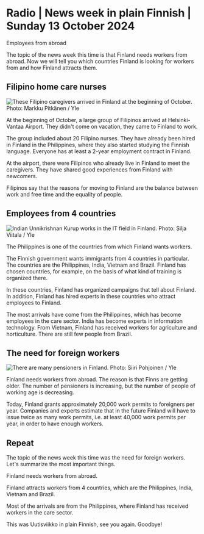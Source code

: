 # Radio \| News week in plain Finnish \| Sunday 13 October 2024

Employees from abroad

The topic of the news week this time is that Finland needs workers from abroad. Now we will tell you which countries Finland is looking for workers from and how Finland attracts them.

## Filipino home care nurses

![These Filipino caregivers arrived in Finland at the beginning of October. Photo: Markku Pitkänen / Yle](https://images.cdn.yle.fi/image/upload/c_crop,h_2133,w_3792,x_6,y_59/ar_1.7777777777777777,c_fill,g_faces,h_431,w_767/dpr_1.0/q_auto:eco/f_auto/fl_lossy/v1727891179/39-135770766fd807736ec5)

At the beginning of October, a large group of Filipinos arrived at Helsinki-Vantaa Airport. They didn't come on vacation, they came to Finland to work.

The group included about 20 Filipino nurses. They have already been hired in Finland in the Philippines, where they also started studying the Finnish language. Everyone has at least a 2-year employment contract in Finland.

At the airport, there were Filipinos who already live in Finland to meet the caregivers. They have shared good experiences from Finland with newcomers.

Filipinos say that the reasons for moving to Finland are the balance between work and free time and the equality of people.

## Employees from 4 countries

![Indian Unnikrishnan Kurup works in the IT field in Finland. Photo: Silja Viitala / Yle](https://images.cdn.yle.fi/image/upload/c_crop,h_3323,w_5909,x_0,y_442/ar_1.7777777777777777,c_fill,g_faces,h_431,w_767/dpr_1.0/q_auto:eco/f_auto/fl_lossy/v1725963376/39-134636666e019821dec7)

The Philippines is one of the countries from which Finland wants workers.

The Finnish government wants immigrants from 4 countries in particular. The countries are the Philippines, India, Vietnam and Brazil. Finland has chosen countries, for example, on the basis of what kind of training is organized there.

In these countries, Finland has organized campaigns that tell about Finland. In addition, Finland has hired experts in these countries who attract employees to Finland.

The most arrivals have come from the Philippines, which has become employees in the care sector. India has become experts in information technology. From Vietnam, Finland has received workers for agriculture and horticulture. There are still few people from Brazil.

## The need for foreign workers

![There are many pensioners in Finland. Photo: Siiri Pohjoinen / Yle](https://images.cdn.yle.fi/image/upload/c_crop,h_2268,w_4031,x_0,y_728/ar_1.7777777777777777,c_fill,g_faces,h_431,w_767/dpr_1.0/q_auto:eco/f_auto/fl_lossy/v1654089058/39-963622629760c5643d7)

Finland needs workers from abroad. The reason is that Finns are getting older. The number of pensioners is increasing, but the number of people of working age is decreasing.

Today, Finland grants approximately 20,000 work permits to foreigners per year. Companies and experts estimate that in the future Finland will have to issue twice as many work permits, i.e. at least 40,000 work permits per year, in order to have enough workers.

## Repeat

The topic of the news week this time was the need for foreign workers. Let's summarize the most important things.

Finland needs workers from abroad.

Finland attracts workers from 4 countries, which are the Philippines, India, Vietnam and Brazil.

Most of the arrivals are from the Philippines, where Finland has received workers in the care sector.

This was Uutisviikko in plain Finnish, see you again. Goodbye!
